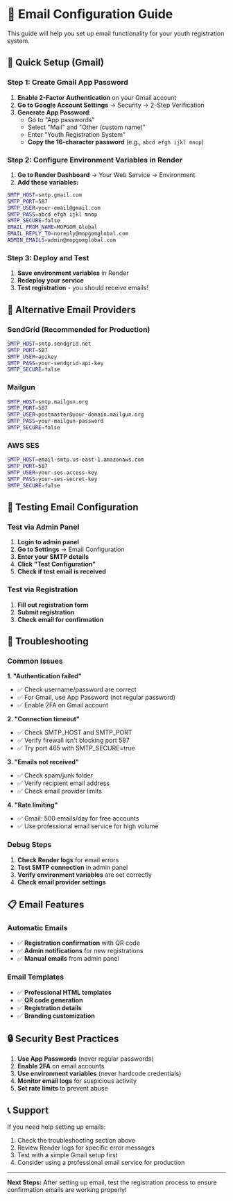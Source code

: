 # 📧 Email Configuration Guide

This guide will help you set up email functionality for your youth registration system.

## 🚀 Quick Setup (Gmail)

### Step 1: Create Gmail App Password

1. **Enable 2-Factor Authentication** on your Gmail account
2. **Go to Google Account Settings** → Security → 2-Step Verification
3. **Generate App Password**:
   - Go to "App passwords" 
   - Select "Mail" and "Other (custom name)"
   - Enter "Youth Registration System"
   - **Copy the 16-character password** (e.g., `abcd efgh ijkl mnop`)

### Step 2: Configure Environment Variables in Render

1. **Go to Render Dashboard** → Your Web Service → Environment
2. **Add these variables:**

```bash
SMTP_HOST=smtp.gmail.com
SMTP_PORT=587
SMTP_USER=your-email@gmail.com
SMTP_PASS=abcd efgh ijkl mnop
SMTP_SECURE=false
EMAIL_FROM_NAME=MOPGOM Global
EMAIL_REPLY_TO=noreply@mopgomglobal.com
ADMIN_EMAILS=admin@mopgomglobal.com
```

### Step 3: Deploy and Test

1. **Save environment variables** in Render
2. **Redeploy your service**
3. **Test registration** - you should receive emails!

## 🔧 Alternative Email Providers

### SendGrid (Recommended for Production)

```bash
SMTP_HOST=smtp.sendgrid.net
SMTP_PORT=587
SMTP_USER=apikey
SMTP_PASS=your-sendgrid-api-key
SMTP_SECURE=false
```

### Mailgun

```bash
SMTP_HOST=smtp.mailgun.org
SMTP_PORT=587
SMTP_USER=postmaster@your-domain.mailgun.org
SMTP_PASS=your-mailgun-password
SMTP_SECURE=false
```

### AWS SES

```bash
SMTP_HOST=email-smtp.us-east-1.amazonaws.com
SMTP_PORT=587
SMTP_USER=your-ses-access-key
SMTP_PASS=your-ses-secret-key
SMTP_SECURE=false
```

## 🧪 Testing Email Configuration

### Test via Admin Panel

1. **Login to admin panel**
2. **Go to Settings** → Email Configuration
3. **Enter your SMTP details**
4. **Click "Test Configuration"**
5. **Check if test email is received**

### Test via Registration

1. **Fill out registration form**
2. **Submit registration**
3. **Check email for confirmation**

## 🚨 Troubleshooting

### Common Issues

**1. "Authentication failed"**
- ✅ Check username/password are correct
- ✅ For Gmail, use App Password (not regular password)
- ✅ Enable 2FA on Gmail account

**2. "Connection timeout"**
- ✅ Check SMTP_HOST and SMTP_PORT
- ✅ Verify firewall isn't blocking port 587
- ✅ Try port 465 with SMTP_SECURE=true

**3. "Emails not received"**
- ✅ Check spam/junk folder
- ✅ Verify recipient email address
- ✅ Check email provider limits

**4. "Rate limiting"**
- ✅ Gmail: 500 emails/day for free accounts
- ✅ Use professional email service for high volume

### Debug Steps

1. **Check Render logs** for email errors
2. **Test SMTP connection** in admin panel
3. **Verify environment variables** are set correctly
4. **Check email provider settings**

## 📋 Email Features

### Automatic Emails

- ✅ **Registration confirmation** with QR code
- ✅ **Admin notifications** for new registrations
- ✅ **Manual emails** from admin panel

### Email Templates

- ✅ **Professional HTML templates**
- ✅ **QR code generation**
- ✅ **Registration details**
- ✅ **Branding customization**

## 🔒 Security Best Practices

1. **Use App Passwords** (never regular passwords)
2. **Enable 2FA** on email accounts
3. **Use environment variables** (never hardcode credentials)
4. **Monitor email logs** for suspicious activity
5. **Set rate limits** to prevent abuse

## 📞 Support

If you need help setting up emails:
1. Check the troubleshooting section above
2. Review Render logs for specific error messages
3. Test with a simple Gmail setup first
4. Consider using a professional email service for production

---

**Next Steps:** After setting up email, test the registration process to ensure confirmation emails are working properly!
